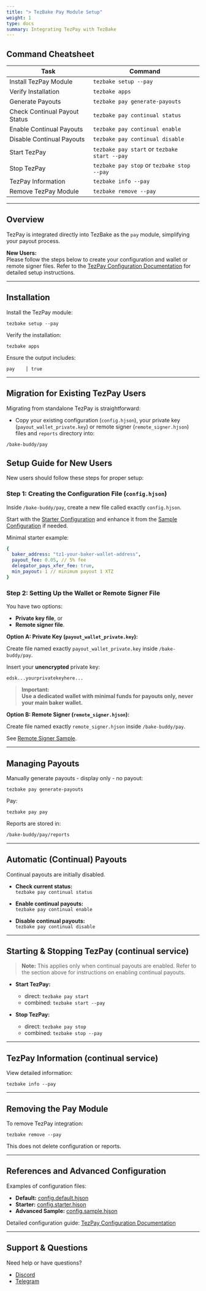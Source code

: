 ```yaml
---
title: "> TezBake Pay Module Setup"
weight: 1
type: docs
summary: Integrating TezPay with TezBake
---
```


## Command Cheatsheet

| Task                           | Command                               |
| ------------------------------ | ------------------------------------- |
| Install TezPay Module          | `tezbake setup --pay`                 |
| Verify Installation            | `tezbake apps`                        |
| Generate Payouts               | `tezbake pay generate-payouts`        |
| Check Continual Payout Status  | `tezbake pay continual status`      |
| Enable Continual Payouts       | `tezbake pay continual enable`      |
| Disable Continual Payouts      | `tezbake pay continual disable`     |
| Start TezPay                   | `tezbake pay start` or `tezbake start --pay` |
| Stop TezPay                    | `tezbake pay stop` or `tezbake stop --pay` |
| TezPay Information             | `tezbake info --pay`                  |
| Remove TezPay Module           | `tezbake remove --pay`                |

---

## Overview

TezPay is integrated directly into TezBake as the `pay` module, simplifying your payout process.

**New Users:**  
Please follow the steps below to create your configuration and wallet or remote signer files. Refer to the [TezPay Configuration Documentation](https://github.com/tez-capital/tezpay/blob/main/docs/configuration/) for detailed setup instructions.

---

## Installation

Install the TezPay module:

`tezbake setup --pay`

Verify the installation:

`tezbake apps`

Ensure the output includes:
``` 
pay    │ true
```

---

## Migration for Existing TezPay Users

Migrating from standalone TezPay is straightforward:

- Copy your existing configuration (`config.hjson`), your private key (`payout_wallet_private.key`) or remote signer (`remote_signer.hjson`) files and `reports` directory into:

``` 
/bake-buddy/pay
```

## Setup Guide for New Users

New users should follow these steps for proper setup:

### Step 1: Creating the Configuration File (`config.hjson`)

Inside `/bake-buddy/pay`, create a new file called exactly `config.hjson`.

Start with the [Starter Configuration](https://github.com/tez-capital/tezpay/blob/main/docs/configuration/config.starter.hjson) and enhance it from the [Sample Configuration](https://github.com/tez-capital/tezpay/blob/main/docs/configuration/config.sample.hjson) if needed.

Minimal starter example:

```yaml
{
  baker_address: "tz1-your-baker-wallet-address",
  payout_fee: 0.05, // 5% fee
  delegator_pays_xfer_fee: true,
  min_payout: 1 // minimum payout 1 XTZ
}
```

### Step 2: Setting Up the Wallet or Remote Signer File

You have two options:

- **Private key file**, or
- **Remote signer file**.

**Option A: Private Key (`payout_wallet_private.key`):**

Create file named exactly `payout_wallet_private.key` inside `/bake-buddy/pay`.

Insert your **unencrypted** private key:

```
edsk...yourprivatekeyhere...
```

> **Important:**  
> **Use a dedicated wallet with minimal funds for payouts only, never your main baker wallet.**

**Option B: Remote Signer (`remote_signer.hjson`):**

Create file named exactly `remote_signer.hjson` inside `/bake-buddy/pay`.

See [Remote Signer Sample](https://github.com/tez-capital/tezpay/blob/main/docs/configuration/remote_signer.sample.hjson).

---

## Managing Payouts

Manually generate payouts - display only - no payout:

`tezbake pay generate-payouts`

Pay:

`tezbake pay pay`

Reports are stored in:

```bash
/bake-buddy/pay/reports
```

---

## Automatic (Continual) Payouts

Continual payouts are initially disabled.

- **Check current status:**  
  `tezbake pay continual status`

- **Enable continual payouts:**  
  `tezbake pay continual enable`

- **Disable continual payouts:**  
  `tezbake pay continual disable`

---

## Starting & Stopping TezPay (continual service)

> **Note:** This applies only when continual payouts are enabled. Refer to the section above for instructions on enabling continual payouts.

- **Start TezPay:**
  - direct: `tezbake pay start`
  - combined: `tezbake start --pay`

- **Stop TezPay:**
  - direct: `tezbake pay stop`
  - combined: `tezbake stop --pay`

---

## TezPay Information (continual service)

View detailed information:

`tezbake info --pay`

---

## Removing the Pay Module

To remove TezPay integration:

`tezbake remove --pay`

This does not delete configuration or reports.

---

## References and Advanced Configuration

Examples of configuration files:

- **Default:** [config.default.hjson](https://github.com/tez-capital/tezpay/blob/main/docs/configuration/config.default.hjson)  
- **Starter:** [config.starter.hjson](https://github.com/tez-capital/tezpay/blob/main/docs/configuration/config.starter.hjson)  
- **Advanced Sample:** [config.sample.hjson](https://github.com/tez-capital/tezpay/blob/main/docs/configuration/config.sample.hjson)

Detailed configuration guide: [TezPay Configuration Documentation](https://github.com/tez-capital/tezpay/blob/main/docs/configuration/)

---

## Support & Questions

Need help or have questions?

- [Discord](https://discord.gg/cVGMA4MaNM)  
- [Telegram](https://t.me/tezcapital)
